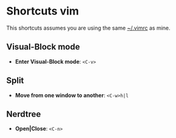 # Shortcuts vim

This shortcuts assumes you are using the same [~/.vimrc](https://github.com/marciofrayze/dot-files/tree/master/vim) as mine.

## Visual-Block mode
* **Enter Visual-Block mode**: ```<C-v>```

## Split
* **Move from one window to another**: ```<C-w>h|l```

## Nerdtree
*  **Open|Close**: ```<C-n>```
